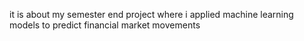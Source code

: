it is about my semester end project where i applied machine learning models to predict financial market movements

